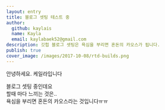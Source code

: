 ```yaml
---
layout: entry
title: 블로그 셋팅 테스트 중
author:
  github: kaylais
  name: Kayla
  email: kaylabaek52@gmail.com
description: 깃헙 블로그 셋팅은 욕심을 부리면 혼돈의 카오스가 됩니다.
publish: true
cover_image: /images/2017-10-08/rtd-builds.png
---
```


안녕하세요. 케일라입니다  


블로그 셋팅 중인데요  
할때 마다 느끼는 것은..  
욕심을 부리면 혼돈의 카오스라는 것입니다ㅠㅠ  